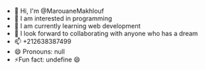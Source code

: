 - 👋 Hi, I'm @MarouaneMakhlouf
- 👀 I am interested in programming
- 🌱 I am currently learning web development
- 💞️ I look forward to collaborating with anyone who has a dream
- 📫 +212638387499 
- 😄 Pronouns: null 
- ⚡Fun fact: undefine 😄

<!---
MarouaneMakhlouf/MarouaneMakhlouf is a ✨ special ✨ repository because its `README.md` (this file) appears on your GitHub profile.
You can click the Preview link to take a look at your changes.
--->

